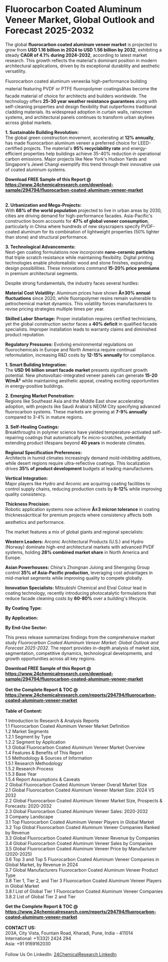 <h1>Fluorocarbon Coated Aluminum Veneer Market, Global Outlook and Forecast 2025-2032</h1><p>The global <strong>fluorocarbon coated aluminum veneer market</strong> is projected to grow from <strong>USD 1.16 billion in 2024 to USD 1.56 billion by 2032</strong>, exhibiting a steady <strong>CAGR of 4.1% during 2024-2032</strong>, according to latest market research. This growth reflects the material's dominant position in modern architectural applications, driven by its exceptional durability and aesthetic versatility.</p><p>Fluorocarbon coated aluminum veneerâa high-performance building material featuring PVDF or PTFE fluoropolymer coatingsâhas become the facade material of choice for architects and builders worldwide. The technology offers <strong>25-30 year weather resistance guarantees</strong> along with self-cleaning properties and design flexibility that outperforms traditional cladding materials. Its widespread adoption in curtain walls, rainscreen systems, and architectural panels continues to transform urban skylines across global markets.</p><p><strong>1. Sustainable Building Revolution:</strong><br>
The global green construction movement, accelerating at <strong>12% annually</strong>, has made fluorocarbon aluminum veneer a preferred choice for LEED-certified projects. The material's <strong>95% recyclability rate</strong> and energy-efficient properties help buildings achieve 35-40% reduction in operational carbon emissions. Major projects like New York's Hudson Yards and Singapore's Jewel Changi exemplify this trend through their innovative use of coated aluminum systems.</p><div><b>Download FREE Sample of this Report @ 
            <a href="https://www.24chemicalresearch.com/download-sample/294794/fluorocarbon-coated-aluminum-veneer-market">
            https://www.24chemicalresearch.com/download-sample/294794/fluorocarbon-coated-aluminum-veneer-market</a></b></div><br><p><strong>2. Urbanization and Mega-Projects:</strong><br>
With <strong>68% of the world population</strong> projected to live in urban areas by 2030, cities are driving demand for high-performance facades. Asia-Pacific's construction boom accounts for <strong>47% of global veneer consumption</strong>, particularly in China where hundreds of new skyscrapers specify PVDF-coated aluminum for its combination of lightweight properties (50% lighter than stone) and structural performance.</p><p><strong>3. Technological Advancements:</strong><br>
Next-gen coating formulations now incorporate <strong>nano-ceramic particles</strong> that triple scratch resistance while maintaining flexibility. Digital printing technologies enable photorealistic wood and stone finishes, expanding design possibilities. These innovations command <strong>15-20% price premiums</strong> in premium architectural segments.</p><p>Despite strong fundamentals, the industry faces several hurdles:</p><p><strong>Material Cost Volatility:</strong> Aluminum prices have shown <strong>Â±30% annual fluctuations</strong> since 2020, while fluoropolymer resins remain vulnerable to petrochemical market dynamics. This volatility forces manufacturers to revise pricing strategies multiple times per year.</p><p><strong>Skilled Labor Shortage:</strong> Proper installation requires certified technicians, yet the global construction sector faces a <strong>40% deficit</strong> in qualified facade specialists. Improper installation leads to warranty claims and diminished product reputation.</p><p><strong>Regulatory Pressures:</strong> Evolving environmental regulations on fluorochemicals in Europe and North America require continual reformulation, increasing R&amp;D costs by <strong>12-15% annually</strong> for compliance.</p><p><strong>1. Smart Building Integration:</strong><br>
The <strong>USD 96 billion smart facade market</strong> presents significant growth potential. New photovoltaic-integrated veneer panels can generate <strong>15-20 W/mÂ²</strong> while maintaining aesthetic appeal, creating exciting opportunities in energy-positive buildings.</p><p><strong>2. Emerging Market Penetration:</strong><br>
Regions like Southeast Asia and the Middle East show accelerating adoption, with projects like Saudi Arabia's NEOM City specifying advanced fluorocarbon systems. These markets are growing at <strong>7-9% annually</strong> compared to 3-4% in mature regions.</p><p><strong>3. Self-Healing Coatings:</strong><br>
Breakthroughs in polymer science have yielded temperature-activated self-repairing coatings that automatically fix micro-scratches, potentially extending product lifespans beyond <strong>40 years</strong> in moderate climates.</p><p><strong>Regional Specification Preferences:</strong><br>
	Architects in humid climates increasingly demand mold-inhibiting additives, while desert regions require ultra-reflective coatings. This localization drives <strong>35% of product development</strong> budgets at leading manufacturers.</p><p><strong>Vertical Integration:</strong><br>
	Major players like Hydro and Arconic are acquiring coating facilities to control supply chains, reducing production costs by <strong>8-12%</strong> while improving quality consistency.</p><p><strong>Thickness Precision:</strong><br>
	Robotic application systems now achieve <strong>Â±3 micron tolerance</strong> in coating thicknessâcritical for premium projects where consistency affects both aesthetics and performance.</p><p>The market features a mix of global giants and regional specialists:</p><p><strong>Western Leaders:</strong> Arconic Architectural Products (U.S.) and Hydro (Norway) dominate high-end architectural markets with advanced PVDF systems, holding <strong>28% combined market share</strong> in North America and Europe.</p><p><strong>Asian Powerhouses:</strong> China's Zhongnan Julong and Shengxing Group control <strong>35% of Asia-Pacific production</strong>, leveraging cost advantages in mid-market segments while improving quality to compete globally.</p><p><strong>Innovation Specialists:</strong> Mitsubishi Chemical and Elval Colour lead in coating technology, recently introducing photocatalytic formulations that reduce facade cleaning costs by <strong>60-80%</strong> over a building's lifecycle.</p><p><strong>By Coating Type:</strong></p><p><strong>By Application:</strong></p><p><strong>By End-Use Sector:</strong></p><p>This press release summarizes findings from the comprehensive market study <em>Fluorocarbon Coated Aluminum Veneer Market: Global Outlook and Forecast 2025-2032</em>. The report provides in-depth analysis of market size, segmentation, competitive dynamics, technological developments, and growth opportunities across all key regions.</p><div><b>Download FREE Sample of this Report @ 
            <a href="https://www.24chemicalresearch.com/download-sample/294794/fluorocarbon-coated-aluminum-veneer-market">
            https://www.24chemicalresearch.com/download-sample/294794/fluorocarbon-coated-aluminum-veneer-market</a></b></div><br><div><b>Get the Complete Report & TOC @ 
            <a href="https://www.24chemicalresearch.com/reports/294794/fluorocarbon-coated-aluminum-veneer-market">
            https://www.24chemicalresearch.com/reports/294794/fluorocarbon-coated-aluminum-veneer-market</a></b></div><br>
            <b>Table of Content:</b><p>1 Introduction to Research & Analysis Reports<br />
 1.1 Fluorocarbon Coated Aluminum Veneer Market Definition<br />
 1.2 Market Segments<br />
 1.2.1 Segment by Type<br />
 1.2.2 Segment by Application<br />
 1.3 Global Fluorocarbon Coated Aluminum Veneer Market Overview<br />
 1.4 Features & Benefits of This Report<br />
 1.5 Methodology & Sources of Information<br />
 1.5.1 Research Methodology<br />
 1.5.2 Research Process<br />
 1.5.3 Base Year<br />
 1.5.4 Report Assumptions & Caveats<br />
2 Global Fluorocarbon Coated Aluminum Veneer Overall Market Size<br />
 2.1 Global Fluorocarbon Coated Aluminum Veneer Market Size: 2024 VS 2032<br />
 2.2 Global Fluorocarbon Coated Aluminum Veneer Market Size, Prospects & Forecasts: 2020-2032<br />
 2.3 Global Fluorocarbon Coated Aluminum Veneer Sales: 2020-2032<br />
3 Company Landscape<br />
 3.1 Top Fluorocarbon Coated Aluminum Veneer Players in Global Market<br />
 3.2 Top Global Fluorocarbon Coated Aluminum Veneer Companies Ranked by Revenue<br />
 3.3 Global Fluorocarbon Coated Aluminum Veneer Revenue by Companies<br />
 3.4 Global Fluorocarbon Coated Aluminum Veneer Sales by Companies<br />
 3.5 Global Fluorocarbon Coated Aluminum Veneer Price by Manufacturer (2020-2025)<br />
 3.6 Top 3 and Top 5 Fluorocarbon Coated Aluminum Veneer Companies in Global Market, by Revenue in 2024<br />
 3.7 Global Manufacturers Fluorocarbon Coated Aluminum Veneer Product Type<br />
 3.8 Tier 1, Tier 2, and Tier 3 Fluorocarbon Coated Aluminum Veneer Players in Global Market<br />
 3.8.1 List of Global Tier 1 Fluorocarbon Coated Aluminum Veneer Companies<br />
 3.8.2 List of Global Tier 2 and Tier</p><div><b>Get the Complete Report & TOC @ 
            <a href="https://www.24chemicalresearch.com/reports/294794/fluorocarbon-coated-aluminum-veneer-market">
            https://www.24chemicalresearch.com/reports/294794/fluorocarbon-coated-aluminum-veneer-market</a></b></div><br><b>CONTACT US:</b><br>
            203A, City Vista, Fountain Road, Kharadi, Pune, India - 411014<br>
            International: +1(332) 2424 294<br>
            Asia: +91 9169162030 <br><br>
            Follow Us On LinkedIn: <a href="https://www.linkedin.com/company/24chemicalresearch/">24ChemicalResearch LinkedIn</a>